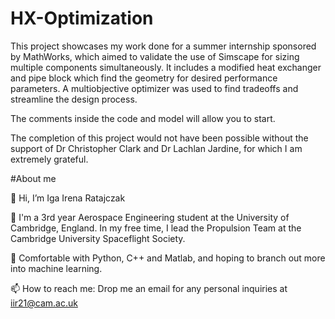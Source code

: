 # HX-Optimization
This project showcases my work done for a summer internship sponsored by MathWorks, which aimed to validate the use of Simscape for sizing multiple components simultaneously. It includes a modified heat exchanger and pipe block which find the geometry for desired performance parameters. A multiobjective optimizer was used to find tradeoffs and streamline the design process.

The comments inside the code and model will allow you to start.

The completion of this project would not have been possible without the support of Dr Christopher Clark and Dr Lachlan Jardine, for which I am extremely grateful.

#About me

👋 Hi, I’m Iga Irena Ratajczak

👀 I'm a 3rd year Aerospace Engineering student at the University of Cambridge, England. In my free time, I lead the Propulsion Team at the Cambridge University Spaceflight Society.

🌱 Comfortable with Python, C++ and Matlab, and hoping to branch out more into machine learning.

📫 How to reach me: Drop me an email for any personal inquiries at iir21@cam.ac.uk

